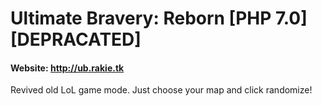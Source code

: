 # Ultimate Bravery: Reborn [PHP 7.0] [DEPRACATED]

#### Website: http://ub.rakie.tk

Revived old LoL game mode.
Just choose your map and click randomize!
